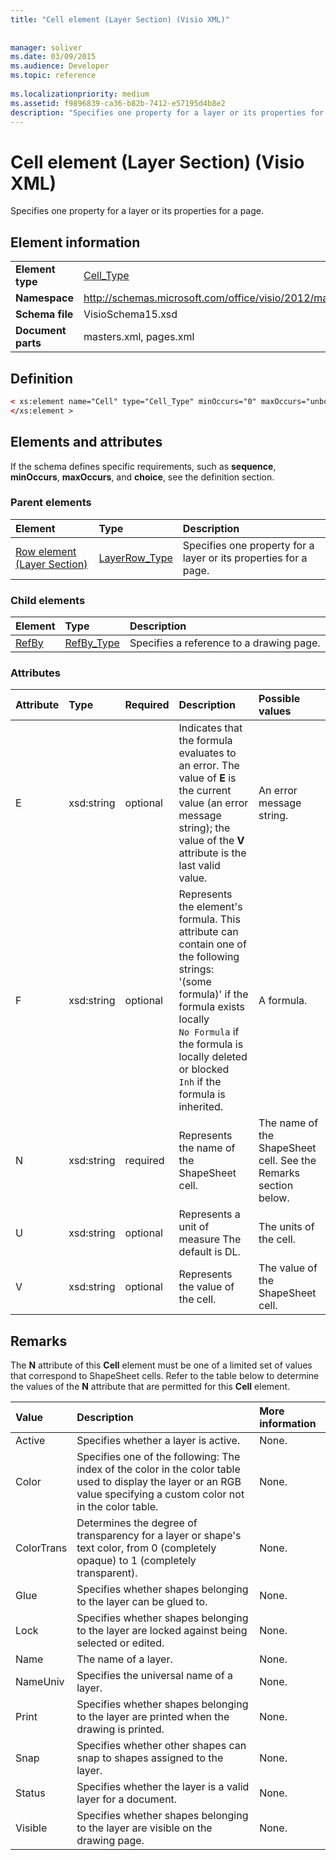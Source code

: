 ```yaml
---
title: "Cell element (Layer Section) (Visio XML)"
 
 
manager: soliver
ms.date: 03/09/2015
ms.audience: Developer
ms.topic: reference
 
ms.localizationpriority: medium
ms.assetid: f9896839-ca36-b82b-7412-e57195d4b8e2
description: "Specifies one property for a layer or its properties for a page."
---
```


# Cell element (Layer Section) (Visio XML)

Specifies one property for a layer or its properties for a page.
  
## Element information

|||
|:-----|:-----|
|**Element type** <br/> |[Cell_Type](cell_type-complextypevisio-xml.md) <br/> |
|**Namespace** <br/> |http://schemas.microsoft.com/office/visio/2012/main  <br/> |
|**Schema file** <br/> |VisioSchema15.xsd  <br/> |
|**Document parts** <br/> |masters.xml, pages.xml  <br/> |
   
## Definition

```XML
< xs:element name="Cell" type="Cell_Type" minOccurs="0" maxOccurs="unbounded" >
</xs:element >
```

## Elements and attributes

If the schema defines specific requirements, such as **sequence**, **minOccurs**, **maxOccurs**, and **choice**, see the definition section. 
  
### Parent elements

|**Element**|**Type**|**Description**|
|:-----|:-----|:-----|
|[Row element (Layer Section)](row-element-layer-sectionvisio-xml.md) <br/> |[LayerRow_Type](layerrow_type-complextypevisio-xml.md) <br/> |Specifies one property for a layer or its properties for a page. |
   
### Child elements

|**Element**|**Type**|**Description**|
|:-----|:-----|:-----|
|[RefBy](refby-element-cell_type-complextypevisio-xml.md) <br/> |[RefBy_Type](refby_type-complextypevisio-xml.md) <br/> |Specifies a reference to a drawing page. |
   
### Attributes

|**Attribute**|**Type**|**Required**|**Description**|**Possible values**|
|:-----|:-----|:-----|:-----|:-----|
|E  <br/> |xsd:string  <br/> |optional  <br/> |Indicates that the formula evaluates to an error. The value of **E** is the current value (an error message string); the value of the **V** attribute is the last valid value. |An error message string. |
|F  <br/> |xsd:string  <br/> |optional  <br/> | Represents the element's formula. This attribute can contain one of the following strings:  <br/>  '(some formula)' if the formula exists locally  <br/>  `No Formula` if the formula is locally deleted or blocked  <br/>  `Inh` if the formula is inherited. |A formula. |
|N  <br/> |xsd:string  <br/> |required  <br/> |Represents the name of the ShapeSheet cell. |The name of the ShapeSheet cell. See the Remarks section below. |
|U  <br/> |xsd:string  <br/> |optional  <br/> |Represents a unit of measure The default is DL. |The units of the cell. |
|V  <br/> |xsd:string  <br/> |optional  <br/> |Represents the value of the cell. |The value of the ShapeSheet cell. |
   
## Remarks

The **N** attribute of this **Cell** element must be one of a limited set of values that correspond to ShapeSheet cells. Refer to the table below to determine the values of the **N** attribute that are permitted for this **Cell** element. 
  
|**Value**|**Description**|**More information**|
|:-----|:-----|:-----|
|Active  <br/> |Specifies whether a layer is active. |None. |
|Color  <br/> |Specifies one of the following: The index of the color in the color table used to display the layer or an RGB value specifying a custom color not in the color table. |None. |
|ColorTrans  <br/> |Determines the degree of transparency for a layer or shape's text color, from 0 (completely opaque) to 1 (completely transparent). |None. |
|Glue  <br/> |Specifies whether shapes belonging to the layer can be glued to. |None. |
|Lock  <br/> |Specifies whether shapes belonging to the layer are locked against being selected or edited. |None. |
|Name  <br/> |The name of a layer. |None. |
|NameUniv  <br/> |Specifies the universal name of a layer. |None. |
|Print  <br/> |Specifies whether shapes belonging to the layer are printed when the drawing is printed. |None. |
|Snap  <br/> |Specifies whether other shapes can snap to shapes assigned to the layer. |None. |
|Status  <br/> |Specifies whether the layer is a valid layer for a document. |None. |
|Visible  <br/> |Specifies whether shapes belonging to the layer are visible on the drawing page. |None. |
   

